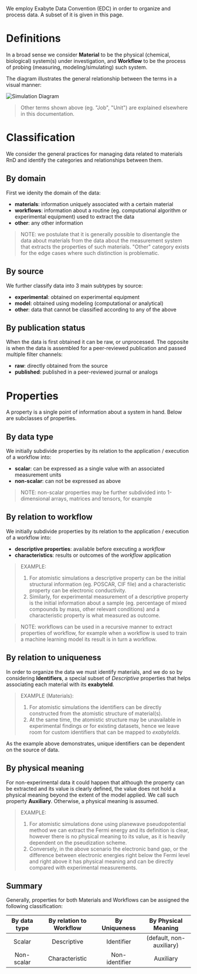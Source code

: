 We employ Exabyte Data Convention (EDC) in order to organize and process data. A subset of it is given in this page. 

# Definitions

In a broad sense we consider **Material** to be the physical (chemical, biological) system(s) under investigation, and **Workflow** to be the process of probing (measuring, modeling/simulating) such system.

The diagram illustrates the general relationship between the terms in a visual manner:

![Simulation Diagram](/images/simulation-job-wokflow-unit-explained.png "Simulation Diagram")

> Other terms shown above (eg. "Job", "Unit") are explained elsewhere in this documentation. 

# Classification

We consider the general practices for managing data related to materials RnD and identify the categories and relationships between them. 

## By domain

First we idenity the domain of the data:

- **materials**: information uniquely associated with a certain material
- **workflows**: information about a routine (eg. computational algorithm or experimental equipment) used to extract the data
- **other**: any other information

> NOTE: we postulate that it is generally possible to disentangle the data about materials from the data about the measurement system that extracts the properties of such materials. "Other" category exists for the edge cases where such distinction is problematic.

## By source

We further classify data into 3 main subtypes by source:

- **experimental**: obtained on experimental equipment
- **model**: obtained using modeling (computational or analytical)
- **other**: data that cannot be classified according to any of the above

## By publication status

When the data is first obtained it can be raw, or unprocessed. The opposite is when the data is assembled for a peer-reviewed publication and passed multiple filter channels:
 
- **raw**: directly obtained from the source
- **published**: published in a peer-reviewed journal or analogs
 

# Properties

A property is a single point of information about a system in hand. Below are subclasses of properties.

## By data type

We initially subdivide properties by its relation to the application / execution of a workflow into:

- **scalar**: can be expressed as a single value with an associated measurement units
- **non-scalar**: can not be expressed as above

> NOTE: non-scalar properties may be further subdivided into 1-dimensional arrays, matrices and tensors, for example 
 
## By relation to workflow

We initially subdivide properties by its relation to the application / execution of a workflow into:

- **descriptive properties**: available before executing a *workflow*
- **characteristics**: results or outcomes of the *workflow* application

> EXAMPLE: 
> 1. For atomistic simulations a descriptive property can be the initial structural information (eg. POSCAR, CIF file) and a characteristic property can be electronic conductivity.
> 2. Similarly, for experimental measurement of a descriptive property is the initial information about a sample (eg. percentage of mixed compounds by mass, other relevant conditions) and a characteristic property is what measured as outcome.

> NOTE: workflows can be used in a recursive manner to extract properties of workflow, for example when a workflow is used to train a machine learning model its result is in turn a workflow.  

## By relation to uniqueness

In order to organize the data we must identify materials, and we do so by considering **Identifiers**, a special subset of *Descriptive* properties that helps associating each material with its **exabyteId**. 

> EXAMPLE (Materials):
> 1. For atomistic simulations the identifiers can be directly constructed from the atomistic structure of material(s).
> 2. At the same time, the atomistic structure may be unavailable in experimental findings or for existing datasets, hence we leave room for custom identifiers that can be mapped to *exabyteIds*.

As the example above demonstrates, unique identifiers can be dependent on the source of data.  

## By physical meaning

For non-experimental data it could happen that although the property can be extracted and its value is clearly defined, the value does not hold a physical meaning beyond the extent of the model applied. We call such property **Auxiliary**. Otherwise, a physical meaning is assumed.

> EXAMPLE:
> 1. For atomistic simulations done using planewave pseudopotential method we can extract the Fermi energy and its definition is clear, however there is no physical meaning to its value, as it is heavily dependent on the pseudization scheme.
> 2. Conversely, in the above scenario the electronic band gap, or the difference between electronic energies right below the Fermi level and right above it has physical meaning and can be directly compared with experimental measurements. 


## Summary

Generally, properties for both Materials and Workflows can be assigned the following classification:

|  By data type | By relation to Workflow  | By Uniqueness   | By Physical Meaning      |
|:-------------:|:------------------------:|:---------------:|:------------------------:|
| Scalar        | Descriptive              | Identifier      | (default, non-auxiliary) |
| Non-scalar    | Characteristic           | Non-identifier  | Auxiliary                |
